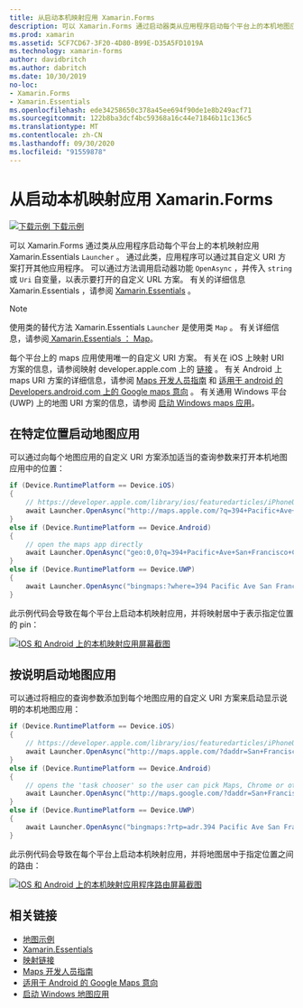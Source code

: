 ```yaml
---
title: 从启动本机映射应用 Xamarin.Forms
description: 可以 Xamarin.Forms 通过启动器类从应用程序启动每个平台上的本机地图应用 Xamarin.Essentials 。
ms.prod: xamarin
ms.assetid: 5CF7CD67-3F20-4D80-B99E-D35A5FD1019A
ms.technology: xamarin-forms
author: davidbritch
ms.author: dabritch
ms.date: 10/30/2019
no-loc:
- Xamarin.Forms
- Xamarin.Essentials
ms.openlocfilehash: ede34258650c378a45ee694f90de1e8b249acf71
ms.sourcegitcommit: 122b8ba3dcf4bc59368a16c44e71846b11c136c5
ms.translationtype: MT
ms.contentlocale: zh-CN
ms.lasthandoff: 09/30/2020
ms.locfileid: "91559878"
---
```

# <a name="launch-the-native-map-app-from-no-locxamarinforms"></a>从启动本机映射应用 Xamarin.Forms

[![下载示例](~/media/shared/download.png) 下载示例](https://docs.microsoft.com/samples/xamarin/xamarin-forms-samples/workingwithmaps)

可以 Xamarin.Forms 通过类从应用程序启动每个平台上的本机映射应用 Xamarin.Essentials `Launcher` 。 通过此类，应用程序可以通过其自定义 URI 方案打开其他应用程序。 可以通过方法调用启动器功能 `OpenAsync` ，并传入 `string` 或 `Uri` 自变量，以表示要打开的自定义 URL 方案。 有关的详细信息 Xamarin.Essentials ，请参阅 [Xamarin.Essentials](~/essentials/index.md?context=xamarin/xamarin-forms) 。

> [!NOTE]
> 使用类的替代方法 Xamarin.Essentials `Launcher` 是使用类 `Map` 。 有关详细信息，请参阅[ Xamarin.Essentials ： Map](~/essentials/maps.md?context=xamarin/xamarin-forms)。

每个平台上的 maps 应用使用唯一的自定义 URI 方案。 有关在 iOS 上映射 URI 方案的信息，请参阅映射 developer.apple.com 上的 [链接](https://developer.apple.com/library/archive/featuredarticles/iPhoneURLScheme_Reference/MapLinks/MapLinks.html) 。 有关 Android 上 maps URI 方案的详细信息，请参阅 [Maps 开发人员指南](https://developer.android.com/guide/components/intents-common.html#Maps) 和 [适用于 android 的 Developers.android.com 上的 Google maps 意向](https://developers.google.com/maps/documentation/urls/android-intents) 。 有关通用 Windows 平台 (UWP) 上的地图 URI 方案的信息，请参阅 [启动 Windows maps 应用](/windows/uwp/launch-resume/launch-maps-app)。

## <a name="launch-the-map-app-at-a-specific-location"></a>在特定位置启动地图应用

可以通过向每个地图应用的自定义 URI 方案添加适当的查询参数来打开本机地图应用中的位置：

```csharp
if (Device.RuntimePlatform == Device.iOS)
{
    // https://developer.apple.com/library/ios/featuredarticles/iPhoneURLScheme_Reference/MapLinks/MapLinks.html
    await Launcher.OpenAsync("http://maps.apple.com/?q=394+Pacific+Ave+San+Francisco+CA");
}
else if (Device.RuntimePlatform == Device.Android)
{
    // open the maps app directly
    await Launcher.OpenAsync("geo:0,0?q=394+Pacific+Ave+San+Francisco+CA");
}
else if (Device.RuntimePlatform == Device.UWP)
{
    await Launcher.OpenAsync("bingmaps:?where=394 Pacific Ave San Francisco CA");
}
```

此示例代码会导致在每个平台上启动本机映射应用，并将映射居中于表示指定位置的 pin：

[![IOS 和 Android 上的本机映射应用屏幕截图](native-map-app-images/location.png "本机映射应用")](native-map-app-images/location-large.png#lightbox "本机映射应用")

## <a name="launch-the-map-app-with-directions"></a>按说明启动地图应用

可以通过将相应的查询参数添加到每个地图应用的自定义 URI 方案来启动显示说明的本机地图应用：

```csharp
if (Device.RuntimePlatform == Device.iOS)
{
    // https://developer.apple.com/library/ios/featuredarticles/iPhoneURLScheme_Reference/MapLinks/MapLinks.html
    await Launcher.OpenAsync("http://maps.apple.com/?daddr=San+Francisco,+CA&saddr=cupertino");
}
else if (Device.RuntimePlatform == Device.Android)
{
    // opens the 'task chooser' so the user can pick Maps, Chrome or other mapping app
    await Launcher.OpenAsync("http://maps.google.com/?daddr=San+Francisco,+CA&saddr=Mountain+View");
}
else if (Device.RuntimePlatform == Device.UWP)
{
    await Launcher.OpenAsync("bingmaps:?rtp=adr.394 Pacific Ave San Francisco CA~adr.One Microsoft Way Redmond WA 98052");
}
```

此示例代码会导致在每个平台上启动本机映射应用，并将地图居中于指定位置之间的路由：

[![IOS 和 Android 上的本机映射应用程序路由屏幕截图](native-map-app-images/directions.png "本机地图应用程序方向")](native-map-app-images/directions-large.png#lightbox "本机地图应用程序方向")

## <a name="related-links"></a>相关链接

- [地图示例](/samples/xamarin/xamarin-forms-samples/workingwithmaps)
- [Xamarin.Essentials](~/essentials/index.md?context=xamarin/xamarin-forms)
- [映射链接](https://developer.apple.com/library/archive/featuredarticles/iPhoneURLScheme_Reference/MapLinks/MapLinks.html)
- [Maps 开发人员指南](https://developer.android.com/guide/components/intents-common.html#Maps)
- [适用于 Android 的 Google Maps 意向](https://developers.google.com/maps/documentation/)
- [启动 Windows 地图应用](/windows/uwp/launch-resume/launch-maps-app)